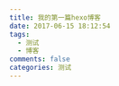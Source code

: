 ```yaml
---
title: 我的第一篇hexo博客
date: 2017-06-15 18:12:54
tags:
  - 测试
  - 博客
comments: false
categories: 测试
---
```

